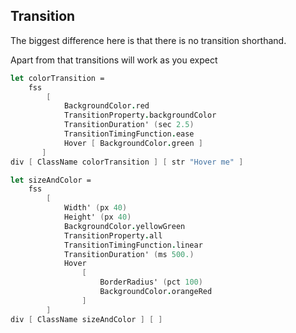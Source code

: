 ## Transition

The biggest difference here is that there is no transition shorthand.

Apart from that transitions will work as you expect

```fsharp
let colorTransition =
    fss
        [
            BackgroundColor.red
            TransitionProperty.backgroundColor
            TransitionDuration' (sec 2.5)
            TransitionTimingFunction.ease
            Hover [ BackgroundColor.green ]
       ]
div [ ClassName colorTransition ] [ str "Hover me" ]
```

````fsharp
let sizeAndColor =
    fss
        [
            Width' (px 40)
            Height' (px 40)
            BackgroundColor.yellowGreen
            TransitionProperty.all
            TransitionTimingFunction.linear
            TransitionDuration' (ms 500.)
            Hover
                [
                    BorderRadius' (pct 100)
                    BackgroundColor.orangeRed
                ]
        ]
div [ ClassName sizeAndColor ] [ ]
````